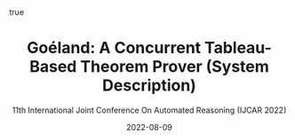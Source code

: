 ---
title: "Goéland: A Concurrent Tableau-Based Theorem Prover (System Description)"
subtitle: 11th International Joint Conference On Automated Reasoning (IJCAR 2022)
date: 2022-08-09
categories: [talks]
math: true
mermaid: true
attachment: ijcar2022_talk.pdf
---